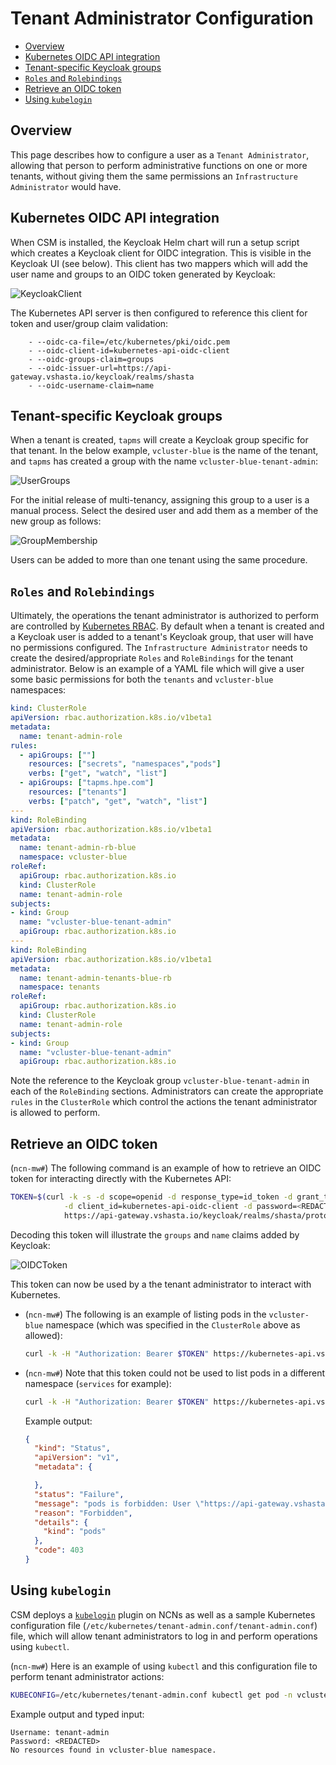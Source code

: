 # Tenant Administrator Configuration

* [Overview](#overview)
* [Kubernetes OIDC API integration](#kubernetes-oidc-api-integration)
* [Tenant-specific Keycloak groups](#tenant-specific-keycloak-groups)
* [`Roles` and `Rolebindings`](#roles-and-rolebindings)
* [Retrieve an OIDC token](#retrieve-an-oidc-token)
* [Using `kubelogin`](#using-kubelogin)

## Overview

This page describes how to configure a user as a `Tenant Administrator`, allowing that person to perform administrative functions on one or more tenants,
without giving them the same permissions an `Infrastructure Administrator` would have.

## Kubernetes OIDC API integration

When CSM is installed, the Keycloak Helm chart will run a setup script which creates a Keycloak client for OIDC integration.
This is visible in the Keycloak UI (see below). This client has two mappers which will add the user name and groups to an OIDC token generated by Keycloak:

![KeycloakClient](images/keycloakclient.png)

The Kubernetes API server is then configured to reference this client for token and user/group claim validation:

```text
    - --oidc-ca-file=/etc/kubernetes/pki/oidc.pem
    - --oidc-client-id=kubernetes-api-oidc-client
    - --oidc-groups-claim=groups
    - --oidc-issuer-url=https://api-gateway.vshasta.io/keycloak/realms/shasta
    - --oidc-username-claim=name
```

## Tenant-specific Keycloak groups

When a tenant is created, `tapms` will create a Keycloak group specific for that tenant. In the below example, `vcluster-blue` is the name of the tenant, and `tapms` has created a group with the name `vcluster-blue-tenant-admin`:

![UserGroups](images/usergroups.png)

For the initial release of multi-tenancy, assigning this group to a user is a manual process. Select the desired user and add them as a member of the new group as follows:

![GroupMembership](images/groupmembership.png)

Users can be added to more than one tenant using the same procedure.

## `Roles` and `Rolebindings`

Ultimately, the operations the tenant administrator is authorized to perform are controlled by [Kubernetes RBAC](https://kubernetes.io/docs/reference/access-authn-authz/rbac/).
By default when a tenant is created and a Keycloak user is added to a tenant's Keycloak group, that user will have no permissions configured.
The `Infrastructure Administrator` needs to create the desired/appropriate `Roles` and `RoleBindings` for the tenant administrator.
Below is an example of a YAML file which will give a user some basic permissions for both the `tenants` and `vcluster-blue` namespaces:

```yaml
kind: ClusterRole
apiVersion: rbac.authorization.k8s.io/v1beta1
metadata:
  name: tenant-admin-role
rules:
  - apiGroups: [""]
    resources: ["secrets", "namespaces","pods"]
    verbs: ["get", "watch", "list"]
  - apiGroups: ["tapms.hpe.com"]
    resources: ["tenants"]
    verbs: ["patch", "get", "watch", "list"]
---
kind: RoleBinding
apiVersion: rbac.authorization.k8s.io/v1beta1
metadata:
  name: tenant-admin-rb-blue
  namespace: vcluster-blue
roleRef:
  apiGroup: rbac.authorization.k8s.io
  kind: ClusterRole
  name: tenant-admin-role
subjects:
- kind: Group
  name: "vcluster-blue-tenant-admin"
  apiGroup: rbac.authorization.k8s.io
---
kind: RoleBinding
apiVersion: rbac.authorization.k8s.io/v1beta1
metadata:
  name: tenant-admin-tenants-blue-rb
  namespace: tenants
roleRef:
  apiGroup: rbac.authorization.k8s.io
  kind: ClusterRole
  name: tenant-admin-role
subjects:
- kind: Group
  name: "vcluster-blue-tenant-admin"
  apiGroup: rbac.authorization.k8s.io
```

Note the reference to the Keycloak group `vcluster-blue-tenant-admin` in each of the `RoleBinding` sections. Administrators can create the appropriate `rules` in the `ClusterRole` which control the actions the tenant administrator is allowed to perform.

## Retrieve an OIDC token

(`ncn-mw#`) The following command is an example of how to retrieve an OIDC token for interacting directly with the Kubernetes API:

```bash
TOKEN=$(curl -k -s -d scope=openid -d response_type=id_token -d grant_type=password \
            -d client_id=kubernetes-api-oidc-client -d password=<REDACTED> -d username=tenant-admin \
            https://api-gateway.vshasta.io/keycloak/realms/shasta/protocol/openid-connect/token | jq -r '.id_token')
```

Decoding this token will illustrate the `groups` and `name` claims added by Keycloak:

![OIDCToken](images/oidctoken.png)

This token can now be used by a the tenant administrator to interact with Kubernetes.

* (`ncn-mw#`) The following is an example of listing pods in the `vcluster-blue` namespace (which was specified in the `ClusterRole` above as allowed):

    ```bash
    curl -k -H "Authorization: Bearer $TOKEN" https://kubernetes-api.vshasta.io:6443/api/v1/namespaces/vcluster-blue/pods
    ```

* (`ncn-mw#`) Note that this token could not be used to list pods in a different namespace (`services` for example):

    ```bash
    curl -k -H "Authorization: Bearer $TOKEN" https://kubernetes-api.vshasta.io:643/api/v1/namespaces/services/pods
    ```

    Example output:

    ```json
    {
      "kind": "Status",
      "apiVersion": "v1",
      "metadata": {

      },
      "status": "Failure",
      "message": "pods is forbidden: User \"https://api-gateway.vshasta.io/keycloak/realms/shasta#tenant-admin\" cannot list resource \"pods\" in API group \"\" in the namespace \"services\"",
      "reason": "Forbidden",
      "details": {
        "kind": "pods"
      },
      "code": 403
    }
    ```

## Using `kubelogin`

CSM deploys a [`kubelogin`](https://github.com/int128/kubelogin) plugin on NCNs as well as a sample Kubernetes configuration file (`/etc/kubernetes/tenant-admin.conf/tenant-admin.conf`)
file, which will allow tenant administrators to log in and perform operations using `kubectl`.

(`ncn-mw#`) Here is an example of using `kubectl` and this configuration file to perform tenant administrator actions:

```bash
KUBECONFIG=/etc/kubernetes/tenant-admin.conf kubectl get pod -n vcluster-blue
```

Example output and typed input:

```text
Username: tenant-admin
Password: <REDACTED>
No resources found in vcluster-blue namespace.
```
